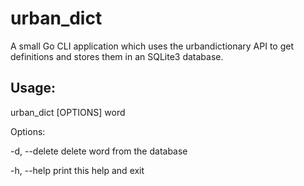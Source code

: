 # urban_dict
A small Go CLI application which uses the urbandictionary API to get definitions and stores them in an SQLite3 database.

## Usage:
  
  urban_dict [OPTIONS] word

Options:
  
  -d, --delete  delete word from the database
  
  -h, --help    print this help and exit
